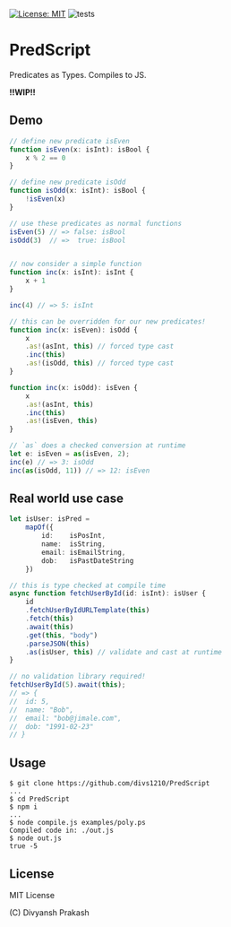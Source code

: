 [![License: MIT](https://img.shields.io/badge/License-MIT-orange.svg)](https://opensource.org/licenses/MIT) ![tests](https://github.com/divs1210/PredScript/actions/workflows/node.js.yml/badge.svg)

# PredScript

Predicates as Types. Compiles to JS.

**!!WIP!!**


## Demo

```typescript
// define new predicate isEven
function isEven(x: isInt): isBool {
    x % 2 == 0
}

// define new predicate isOdd
function isOdd(x: isInt): isBool {
    !isEven(x)
}

// use these predicates as normal functions
isEven(5) // => false: isBool
isOdd(3)  // =>  true: isBool


// now consider a simple function
function inc(x: isInt): isInt {
    x + 1
}

inc(4) // => 5: isInt

// this can be overridden for our new predicates!
function inc(x: isEven): isOdd {
    x
    .as!(asInt, this) // forced type cast
    .inc(this)
    .as!(isOdd, this) // forced type cast
}

function inc(x: isOdd): isEven {
    x
    .as!(asInt, this)
    .inc(this)
    .as!(isEven, this)
}

// `as` does a checked conversion at runtime
let e: isEven = as(isEven, 2);
inc(e) // => 3: isOdd 
inc(as(isOdd, 11)) // => 12: isEven 
```

## Real world use case

```typescript
let isUser: isPred =
    mapOf({
        id:    isPosInt,
        name:  isString,
        email: isEmailString,
        dob:   isPastDateString
    })

// this is type checked at compile time
async function fetchUserById(id: isInt): isUser {
    id
    .fetchUserByIdURLTemplate(this)
    .fetch(this)
    .await(this)
    .get(this, "body")
    .parseJSON(this)
    .as(isUser, this) // validate and cast at runtime 
}

// no validation library required!
fetchUserById(5).await(this);
// => { 
//  id: 5,
//  name: "Bob",
//  email: "bob@jimale.com", 
//  dob: "1991-02-23" 
// }
```

## Usage

```shell
$ git clone https://github.com/divs1210/PredScript
...
$ cd PredScript
$ npm i
...
$ node compile.js examples/poly.ps
Compiled code in: ./out.js
$ node out.js
true -5
```

## License

MIT License

(C) Divyansh Prakash